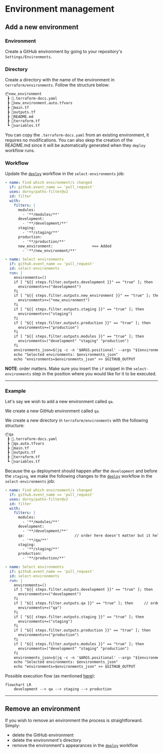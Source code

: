 # Environment management

## Add a new environment

### Environment

Create a GitHub environment by going to your repository's `Settings/Environments`.

### Directory

Create a directory with the name of the environment in `terraform/environments`. Follow the structure below:

```bash
📦new_environment
 ┣ 📜.terraform-docs.yaml
 ┣ 📜new_environment.auto.tfvars
 ┣ 📜main.tf
 ┣ 📜outputs.tf
 ┣ 📜README.md
 ┣ 📜terraform.tf
 ┗ 📜variables.tf
```

You can copy the `.terraform-docs.yaml` from an existing environment, it requires no modifications. You can also skep the creation of the README.md since it will be automatically generated when they `deploy` workflow runs.

### Workflow

Update the [`deploy`](../.github/workflows/deploy.yaml) workflow in the `select-environments` job:

```yaml
- name: Find which environment/s changed
  if: github.event_name == 'pull_request'
  uses: dorny/paths-filter@v2
  id: filter
  with:
    filters: |
      modules:
        - '**/modules/**'
      development:
        - '**/development/**'
      staging:
        - '**/staging/**'
      production:
        - '**/production/**'
      new_environment:                  <== Added
        - '**/new_environment/**'

- name: Select environments
  if: github.event_name == 'pull_request'
  id: select-environments
  run: |
    environments=()
    if [ "${{ steps.filter.outputs.development }}" == "true" ]; then
      environments+=("development")
    fi
    if [ "${{ steps.filter.outputs.new_environment }}" == "true" ]; then        <== Added
      environments+=("new_environment")
    fi
    if [ "${{ steps.filter.outputs.staging }}" == "true" ]; then
      environments+=("staging")
    fi
    if [ "${{ steps.filter.outputs.production }}" == "true" ]; then
      environments+=("production")
    fi
    if [ "${{ steps.filter.outputs.modules }}" == "true" ]; then
      environments=("development" "staging" "production")
    fi
    environments_json=$(jq -c -n '$ARGS.positional' --args "${environments[@]}")
    echo "Selected environments: $environments_json"
    echo "environments=$environments_json" >> $GITHUB_OUTPUT
```

**NOTE**: order matters. Make sure you insert the `if` snippet in the `select-environments` step in the position where you would like for it to be executed.

---

### Example

Let's say we wish to add a new environment called `qa`.

We create a new GitHub environment called `qa`.

We create a new directory in `terraform/environments` with the following structure:

```bash
📦qa
 ┣ 📜.terraform-docs.yaml
 ┣ 📜qa.auto.tfvars
 ┣ 📜main.tf
 ┣ 📜outputs.tf
 ┣ 📜terraform.tf
 ┗ 📜variables.tf
```

Because the `qa` deployment should happen after the `development` and before the `staging`, we make the following changes to the [`deploy`](../.github/workflows/deploy.yaml) workflow in the `select-environments` job:

```yaml
- name: Find which environment/s changed
  if: github.event_name == 'pull_request'
  uses: dorny/paths-filter@v2
  id: filter
  with:
    filters: |
      modules:
        - '**/modules/**'
      development:
        - '**/development/**'
      qa:                       // order here doesn't matter but it helps visualize the desired flow
        - '**/qa/**'
      staging:
        - '**/staging/**'
      production:
        - '**/production/**'

- name: Select environments
  if: github.event_name == 'pull_request'
  id: select-environments
  run: |
    environments=()
    if [ "${{ steps.filter.outputs.development }}" == "true" ]; then
      environments+=("development")
    fi
    if [ "${{ steps.filter.outputs.qa }}" == "true" ]; then     // order here matters
      environments+=("qa")
    fi
    if [ "${{ steps.filter.outputs.staging }}" == "true" ]; then
      environments+=("staging")
    fi
    if [ "${{ steps.filter.outputs.production }}" == "true" ]; then
      environments+=("production")
    fi
    if [ "${{ steps.filter.outputs.modules }}" == "true" ]; then
      environments=("development" "staging" "production")
    fi
    environments_json=$(jq -c -n '$ARGS.positional' --args "${environments[@]}")
    echo "Selected environments: $environments_json"
    echo "environments=$environments_json" >> $GITHUB_OUTPUT
```

Possible execution flow (as mentioned [here](workflow.md)):

```mermaid
flowchart LR
    development --> qa --> staging --> production
```

---

## Remove an environment

If you wish to remove an environment the process is straightforward. Simply:

- delete the GitHub environment
- delete the environment's directory
- remove the environment's appearances in the [`deploy`](../.github/workflows/deploy.yaml) workflow